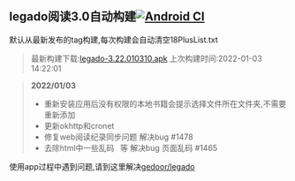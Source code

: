 ## legado阅读3.0自动构建[![Android CI](https://github.com/10bits/gedoor-Build/workflows/Android%20CI/badge.svg)](https://github.com/10bits/gedoor-Build/actions)

默认从最新发布的tag构建,每次构建会自动清空18PlusList.txt

> 最新构建下载:[legado-3.22.010310.apk](https://github.com/xianum/gedoor-Build/releases/download/legado-3.22.010310/legado-3.22.010310.apk) 上次构建时间:2022-01-03 14:22:01
<!--start-->
> **2022/01/03**
> 
> * 重新安装应用后没有权限的本地书籍会提示选择文件所在文件夹,不需要重新添加
> * 更新okhttp和cronet
> * 修复web阅读纪录同步问题 解决bug #1478
> * 去除html中一些乱码&nbsp;&ensp;等 解决bug 页面乱码 #1465
<!--end-->
  
使用app过程中遇到问题,请到这里解决[gedoor/legado](https://github.com/gedoor/legado/issues)

